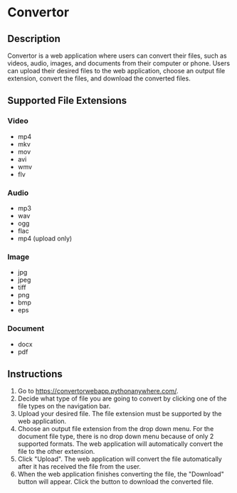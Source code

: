 # Convertor

## Description

Convertor is a web application where users can convert their files, such as videos, audio, images, and documents from their computer or phone.
Users can upload their desired files to the web application, choose an output file extension, convert the files, and download the converted files.

## Supported File Extensions

### Video

* mp4
* mkv
* mov
* avi
* wmv
* flv

### Audio

* mp3
* wav
* ogg
* flac
* mp4 (upload only)

### Image

* jpg
* jpeg
* tiff
* png
* bmp
* eps

### Document

* docx
* pdf

## Instructions

1. Go to https://convertorwebapp.pythonanywhere.com/.
2. Decide what type of file you are going to convert by clicking one of the file types on the navigation bar.
3. Upload your desired file. The file extension must be supported by the web application.
4. Choose an output file extension from the drop down menu. For the document file type, there is no drop down menu because of only 2 supported formats. The web application will automatically convert the file to the other extension.
5. Click "Upload". The web application will convert the file automatically after it has received the file from the user.
6. When the web application finishes converting the file, the "Download" button will appear. Click the button to download the converted file.
